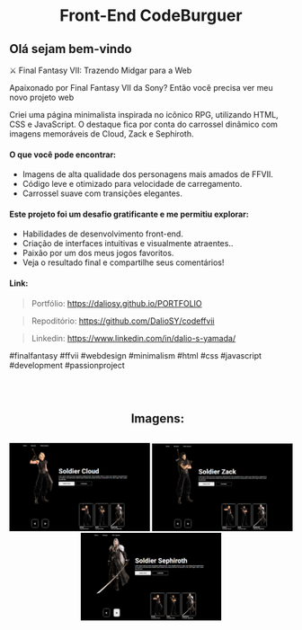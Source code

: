 <h1 align="center">Front-End CodeBurguer</h1>

<h2>Olá sejam bem-vindo</h2>

<p>⚔️ Final Fantasy VII: Trazendo Midgar para a Web</p>

<p>
Apaixonado por Final Fantasy VII da Sony?  Então você precisa ver meu novo projeto web
</p>

<p>
Criei uma página minimalista inspirada no icônico RPG, utilizando HTML, CSS e JavaScript. O destaque fica por conta do carrossel dinâmico com imagens memoráveis de Cloud, Zack e Sephiroth.
</p>

<h4>O que você pode encontrar:</h4>
<ul>
<li>Imagens de alta qualidade dos personagens mais amados de FFVII.</li>
<li>Código leve e otimizado para velocidade de carregamento.</li>
<li>Carrossel suave com transições elegantes.</li>
</ul>

<h4>Este projeto foi um desafio gratificante e me permitiu explorar:</h4>
<ul>
<li>Habilidades de desenvolvimento front-end.</li>
<li>Criação de interfaces intuitivas e visualmente atraentes..</li>
<li>Paixão por um dos meus jogos favoritos.</li>
<li>Veja o resultado final e compartilhe seus comentários!</li>
</ul>

<h4>Link:</h4>

> Portfólio: https://daliosy.github.io/PORTFOLIO

> Repoditório: https://github.com/DalioSY/codeffvii

> Linkedin: https://www.linkedin.com/in/dalio-s-yamada/

<p>
#finalfantasy #ffvii #webdesign #minimalism #html #css #javascript #development #passionproject
</p>
<br>

<div id="user-content-toc">
  <ul align="center">
    <h2 style="display: inline-block">Imagens:</h2>
  </ul>
</div>

<div align="center"> 
  <img src="./img/git-1.png" width="250px">
  <img src="./img/git-2.png" width="250px">
  <img src="./img/git-3.png" width="250px">
 
</div>
